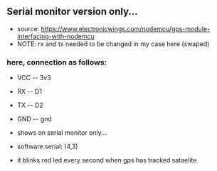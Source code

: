 ## Serial monitor version only...

- source: https://www.electronicwings.com/nodemcu/gps-module-interfacing-with-nodemcu
- NOTE: rx and tx needed to be changed in my case here (swaped)

### here, connection as follows:

- VCC -- 3v3
- RX -- D1
- TX -- D2
- GND -- gnd


- shows on serial monitor only...
- software serial: (4,3)


- it blinks red led every second when gps has tracked sataelite